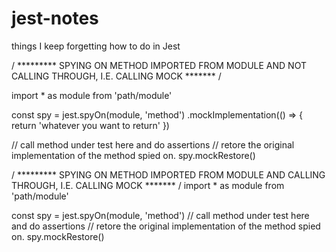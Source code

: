# jest-notes
things I keep forgetting how to do in Jest

/ ********* SPYING ON METHOD IMPORTED FROM MODULE AND NOT CALLING THROUGH, I.E. CALLING MOCK ******* /

import * as module from 'path/module'

const spy = jest.spyOn(module, 'method')
        .mockImplementation(() => {
          return 'whatever you want to return'
        })

// call method under test here and do assertions
// retore the original implementation of the method spied on.
spy.mockRestore()

/ ********* SPYING ON METHOD IMPORTED FROM MODULE AND CALLING THROUGH, I.E. CALLING MOCK ******* /
import * as module from 'path/module'

const spy = jest.spyOn(module, 'method')
// call method under test here and do assertions
// retore the original implementation of the method spied on.
spy.mockRestore()

